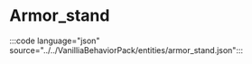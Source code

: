 # Armor_stand

:::code language="json" source="../../VanilliaBehaviorPack/entities/armor_stand.json":::